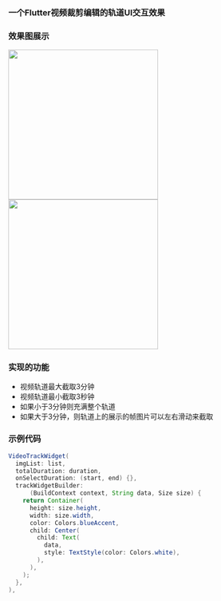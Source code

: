 ### 一个Flutter视频裁剪编辑的轨道UI交互效果

### 效果图展示
<img src="https://github.com/Xie-Yin/video_crop_track/blob/main/gif/screen_1.gif" width="300"/>  <img src="https://github.com/Xie-Yin/video_crop_track/blob/main/gif/screen_2.gif" width="300"/>

### 实现的功能
- 视频轨道最大截取3分钟
- 视频轨道最小截取3秒钟
- 如果小于3分钟则充满整个轨道
- 如果大于3分钟，则轨道上的展示的帧图片可以左右滑动来截取

### 示例代码

```java
VideoTrackWidget(
  imgList: list,
  totalDuration: duration,
  onSelectDuration: (start, end) {},
  trackWidgetBuilder:
      (BuildContext context, String data, Size size) {
    return Container(
      height: size.height,
      width: size.width,
      color: Colors.blueAccent,
      child: Center(
        child: Text(
          data,
          style: TextStyle(color: Colors.white),
        ),
      ),
    );
  },
),
```